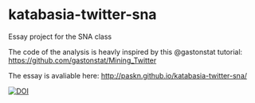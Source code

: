 # katabasia-twitter-sna
Essay project for the SNA class

The code of the analysis is heavly inspired by this @gastonstat tutorial: https://github.com/gastonstat/Mining_Twitter

The essay is avaliable here: http://paskn.github.io/katabasia-twitter-sna/


[![DOI](https://zenodo.org/badge/19563/pased/katabasia-twitter-sna.svg)](https://zenodo.org/badge/latestdoi/19563/pased/katabasia-twitter-sna)
